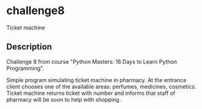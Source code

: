 # challenge8
Ticket machine


## Description
Challenge 8 from course "Python Masters: 16 Days to Learn Python Programming".

Simple program simulating ticket machine in pharmacy.
At the entrance client chooses one of the available areas: perfumes, medicines, cosmetics.
Ticket machine returns ticket with number and informs that staff of pharmacy will be soon to help with shopping.
